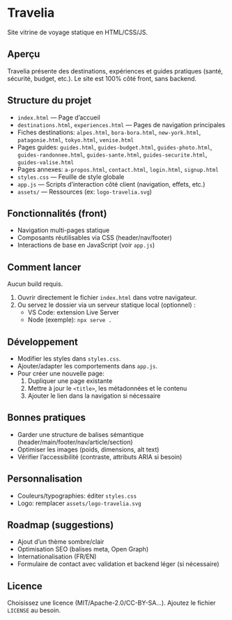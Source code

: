 # Travelia

Site vitrine de voyage statique en HTML/CSS/JS.

## Aperçu
Travelia présente des destinations, expériences et guides pratiques (santé, sécurité, budget, etc.). Le site est 100% côté front, sans backend.

## Structure du projet
- `index.html` — Page d’accueil
- `destinations.html`, `experiences.html` — Pages de navigation principales
- Fiches destinations: `alpes.html`, `bora-bora.html`, `new-york.html`, `patagonie.html`, `tokyo.html`, `venise.html`
- Pages guides: `guides.html`, `guides-budget.html`, `guides-photo.html`, `guides-randonnee.html`, `guides-sante.html`, `guides-securite.html`, `guides-valise.html`
- Pages annexes: `a-propos.html`, `contact.html`, `login.html`, `signup.html`
- `styles.css` — Feuille de style globale
- `app.js` — Scripts d’interaction côté client (navigation, effets, etc.)
- `assets/` — Ressources (ex: `logo-travelia.svg`)

## Fonctionnalités (front)
- Navigation multi-pages statique
- Composants réutilisables via CSS (header/nav/footer)
- Interactions de base en JavaScript (voir `app.js`)

## Comment lancer
Aucun build requis.

1. Ouvrir directement le fichier `index.html` dans votre navigateur.
2. Ou servez le dossier via un serveur statique local (optionnel) :
   - VS Code: extension Live Server
   - Node (exemple): `npx serve .`

## Développement
- Modifier les styles dans `styles.css`.
- Ajouter/adapter les comportements dans `app.js`.
- Pour créer une nouvelle page:
  1. Dupliquer une page existante
  2. Mettre à jour le `<title>`, les métadonnées et le contenu
  3. Ajouter le lien dans la navigation si nécessaire

## Bonnes pratiques
- Garder une structure de balises sémantique (header/main/footer/nav/article/section)
- Optimiser les images (poids, dimensions, alt text)
- Vérifier l’accessibilité (contraste, attributs ARIA si besoin)

## Personnalisation
- Couleurs/typographies: éditer `styles.css`
- Logo: remplacer `assets/logo-travelia.svg`

## Roadmap (suggestions)
- Ajout d’un thème sombre/clair
- Optimisation SEO (balises meta, Open Graph)
- Internationalisation (FR/EN)
- Formulaire de contact avec validation et backend léger (si nécessaire)

## Licence
Choisissez une licence (MIT/Apache-2.0/CC-BY-SA…). Ajoutez le fichier `LICENSE` au besoin.
